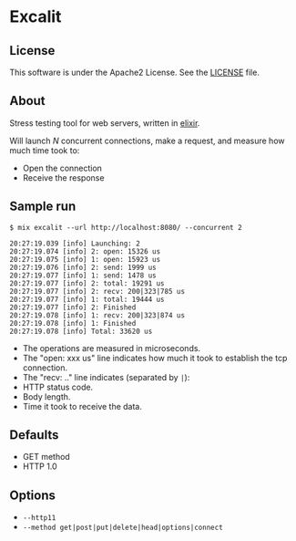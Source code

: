 # Excalit

## License

This software is under the Apache2 License. See the [LICENSE](https://github.com/marcelog/excalit/blob/master/LICENSE) file.

## About

Stress testing tool for web servers, written in [elixir](http://elixir-lang.org/).

Will launch *N* concurrent connections, make a request, and measure how much time took to:

 * Open the connection
 * Receive the response

## Sample run

    $ mix excalit --url http://localhost:8080/ --concurrent 2

    20:27:19.039 [info] Launching: 2
    20:27:19.074 [info] 2: open: 15326 us
    20:27:19.075 [info] 1: open: 15923 us
    20:27:19.076 [info] 2: send: 1999 us
    20:27:19.077 [info] 1: send: 1478 us
    20:27:19.077 [info] 2: total: 19291 us
    20:27:19.077 [info] 2: recv: 200|323|785 us
    20:27:19.077 [info] 1: total: 19444 us
    20:27:19.077 [info] 2: Finished
    20:27:19.078 [info] 1: recv: 200|323|874 us
    20:27:19.078 [info] 1: Finished
    20:27:19.078 [info] Total: 33620 us

 * The operations are measured in microseconds.
 * The "open: xxx us" line indicates how much it took to establish the tcp connection.
 * The "recv: .." line indicates (separated by `|`):
  * HTTP status code.
  * Body length.
  * Time it took to receive the data.

## Defaults

 * GET method
 * HTTP 1.0

## Options

 * `--http11`
 * `--method get|post|put|delete|head|options|connect`
